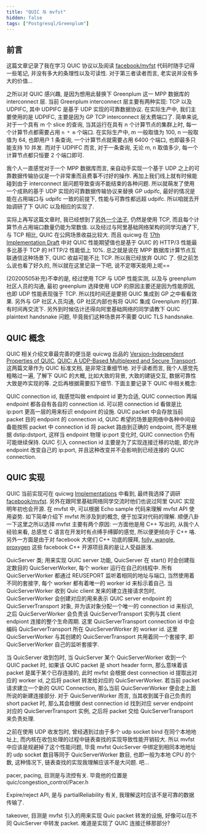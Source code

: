 ```yaml
---
title: "QUIC 与 mvfst"
hidden: false
tags: ["Postgresql/Greenplum"]
---
```


## 前言

这篇文章记录了我在学习 QUIC 协议以及阅读 [facebook/mvfst](https://github.com/facebookincubator/mvfst) 代码时随手记得一些笔记, 并没有多大的条理性以及可读性. 对于第三者读者而言, 老实说并没有多大的价值...

之所以对 QUIC 感兴趣, 是因为想用此替换下 Greenplum 这一 MPP 数据库的 interconnect 层. 当前 Greenplum interconnect 层主要有两种实现: TCP 以及 UDPIFC, 其中 UDPIFC 是基于 UDP 实现的可靠数据协议. 在实际生产中, 我们主要使用的是 UDPIFC, 主要是因为 GP TCP interconnect 层太费端口了. 简单来说, 对于一个具有 m 个 slice 的查询, 当其运行在具有 n 个计算节点的集群上时, 每一个计算节点都需要占用 `n * m` 个端口. 在实际生产中, m 一般取值为 100, n 一般取值为 64, 也即用户 1 条查询, 一个计算节点就需要占用 6400 个端口, 也即最多只能支持 10 并发. 而对于 UDPIFC 而言, 对于一条查询, 无论 m, n 取值多少, 每一个计算节点都只恒要 2 个端口即可.

我个人一直感觉对于一个 MPP 数据库而言, 亲自动手实现一个基于 UDP 之上的可靠数据传输协议是一个非常重而且费事不讨好的操作. 再加上我们线上就有时候能碰到由于 interconnect 层问题导致查询不能结束的各种问题. 所以就萌发了使用一个成熟的基于 UDP 实现的可靠数据传输协议来替换 GP udpifc, 最好的情况是能在占用端口与 udpifc 一致的前提下, 性能与可靠性都远超 udpifc. 所以咱就去开始调研了下 QUIC 以及相应的实现了. 

实际上再写这篇文章时, 我已经想到了[另外一个法子](https://github.com/greenplum-db/gpdb/issues/10048), 仍然是使用 TCP, 而且每个计算节点占用端口数量仍能为常数值. 以及经过与阿里基础网络架构的同学沟通了下, 与 TCP 相比, QUIC 在公网场景收益比较大. 而且 quicwg 在 [17th Implementation Draft](https://github.com/quicwg/base-drafts/wiki/17th-Implementation-Draft) 中对 QUIC 性能期望值也是基于 QUIC 的 HTTP/3 性能最多比基于 TCP 的 HTTP/2 性能低上 10%. 总之就是说在 MPP 数据库计算节点互联通信这种场景下, QUIC 收益可能不比 TCP. 所以我已经放弃 QUIC 了. 但之前怎么说也看了好久的, 所以就在这里记录一下吧, 说不定哪天能用上呢==

(20200505补充)不幸的是, 经过使用 TCP 与 UDP 性能实测, 以及与 greenplum 社区人员的沟通, 最初 greenplum 选择使用 UDP 的原因主要还是因为性能原因, 也即 UDP 性能表现强于 TCP. 所以找时间还是要把 QUIC 集成到 GP 之中看看效果. 另外与 GP 社区人员沟通, GP 社区内部也有将 QUIC 集成 Greenplum 的打算. 有时间再交流下. 另外到时候估计还得向阿里基础网络的同学请教下 QUIC plaintext handsnake 问题, 毕竟我们这种场景并不需要 QUIC TLS handsnake.

## QUIC 概念

QUIC 相关介绍文章最完善的便当是 quicwg 出品的 [Version-Independent Properties of QUIC](https://quicwg.org/base-drafts/draft-ietf-quic-invariants.html), [QUIC: A UDP-Based Multiplexed and Secure Transport](https://quicwg.org/base-drafts/draft-ietf-quic-transport.html). 这两篇文章作为 QUIC 标准文档, 是非常注重细节地. 对于读者而言, 我个人感觉先粗略过一遍, 了解下 QUIC 的大概, 比如大致的背景, 大致的建链交互, 数据可靠性大致是咋实现的等. 之后再根据需要扣下细节. 下面主要记录下 QUIC 中相关概念:

QUIC connection id, 我感觉叫做 endpoint id 更为合适, QUIC connection 两端 endpoint 都各自有各自的 connection id. 可以把 connection id 看做是比 ip:port 更高一层的用来标识 endpoint 的设施. QUIC packet 中会存放当前 packet 目的 endpoint 的 connection id, QUIC 希望的场景是网络中各种中间设备能按照 packet 中 connection id 将 packet 路由到正确的 endpoint, 而不是根据 dstip:dstport, 这样当 endpoint 物理 ip:port 变化时, QUIC connection 仍有可能继续保持. QUIC 引入 connection id 主要是为了实现连接迁移的功能, 即允许 endpoint 改变自己的 ip:port, 并且这种改变并不会影响到已经连接的 QUIC connection. 


## QUIC 实现

QUIC 当前实现可在 quicwg [Implementations](https://github.com/quicwg/base-drafts/wiki/Implementations) 中看到, 最终我选择了调研 [facebook/mvfst](https://github.com/facebookincubator/mvfst). 另外在跟阿里基础网络同学交流时他们也说过阿里 QUIC 实现明年初也会开源. 在 mvfst 中, 可以根据 Echo sample 代码来理解 mvfst API 使用姿势. 如下简单介绍下 mvfst 所涉及到的概念, 便于加深对代码的理解. 顺便八卦一下这里之所以选择 mvfst 主要有两个原因: 一方面他是用 C++ 写出的, 从我个人经验来看, 总感觉 C 语言在开发时有点缚手缚脚的感觉, 所以便更倾向于 C++ 咯. 另外一方面是由于对 facebook 大佬们 C++ 功底的膜拜, [folly, wangle, proxygen](https://blog.hidva.com/2018/09/24/follywangleproxygen/) 这些 facebook C++ 开源项目真的是让人受益匪浅.

QuicServer 类; 用来实现 QUIC server 功能, QuicServer 在 start() 时会创建指定数目的 QuicServerWorker, 每个 worker 运行在自己的线程中. 所有 QuicServerWorker 都通过 REUSEPORT 监听着相同的地址与端口, 当然使用着不同的套接字, 每个 worker 都有着唯一的 worker id 来标示着自己. 当 QuicServerWorker 收到 Quic client 发来的建立连接请求包时, QuicServerWorker 会创建对应的用来表示 QUIC server endpoint 的 QuicServerTransport 对象, 并为该对象分配一个唯一的 connection id 来标识, 之后 QuicServerWorker 会负责该 QuicServerTransport 实例与其 client endpiont 连接的整个生命周期. 这里 QuicServerTransport connection id 中会编码 QuicServerTransport 所在 QuicServerWorker 的 worker id. 这里 QuicServerWorker 与其创建的 QuicServerTransport 共用着同一个套接字, 即 QuicServerWorker 自己的监听套接字. 

当 QuicServer 收到包时, 当 QuicServer 某个 QuicServerWorker 收到一个 QUIC packet 时, 如果该 QUIC packet 是 short header form, 那么意味着该 packet 是属于某个已存连接的, 此时 mvfst 会根据 dest connection id 提取出对应的 worker id, 之后将 packet 转发给对应的 QuicServerWorker. 若当前 packet 请求建立一个新的 QUIC Connection, 那么当前 QuicServerWorker 便会走上面所说的新建连接部分. 对于 QuicServerWorker 而言, 当其收到属于自己负责的 short packet 时, 那么其会根据 dest connection id 找到对应 server endpoint 对应的 QuicServerTransport 实例, 之后将 packet 交给 QuicServerTransport 来负责处理.

之前在使用 UDP 收发包时, 曾经遇到过由于多个 udp socket bind 在同个本地地址上, 而内核在收包处理的过程中链表查找的实现导致性能开销较大. 所以 mvfst 中应该是规避掉了这个性能问题, 毕竟 mvfst QuicServer 中绑定到相同本地地址的 udp socket 数目等同于 QuicServerWorker 数目, 也即一般为本地 CPU 的个数, 这种情况下, 链表查找的实现我理解应该不是大问题. 吧...

pacer, pacing, 目测是与流控有关. 毕竟他的位置是 quic/congestion_control/Pacer.h

Expire/reject API, 是与 partialReliability 有关, 我理解这时应该不是可靠的数据传输了.

takeover, 目测是 mvfst 引入的用来实现 Quic packet 转发的设施, 好像可以在不同 QuicServer 中转发 packet. 难道是实现了 QUIC 连接迁移那部分?